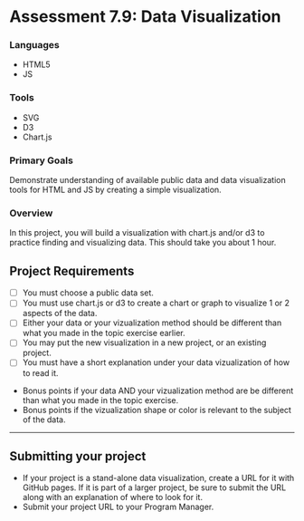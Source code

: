 # Assessment 7.9: Data Visualization

### Languages

- HTML5
- JS

### Tools

- SVG
- D3
- Chart.js

### Primary Goals

Demonstrate understanding of available public data and data visualization tools for HTML and JS by creating a simple visualization.

### Overview

In this project, you will build a visualization with chart.js and/or d3 to practice finding and visualizing data. This should take you about 1 hour.

## Project Requirements

- [ ] You must choose a public data set.
- [ ] You must use chart.js or d3 to create a chart or graph to visualize 1 or 2 aspects of the data.
- [ ] Either your data or your vizualization method should be different than what you made in the topic exercise earlier.
- [ ] You may put the new visualization in a new project, or an existing project.
- [ ] You must have a short explanation under your data vizualization of how to read it.
- Bonus points if your data AND your vizualization method are be different than what you made in the topic exercise.
- Bonus points if the vizualization shape or color is relevant to the subject of the data.

---

## Submitting your project

- If your project is a stand-alone data visualization, create a URL for it with GitHub pages. If it is part of a larger project, be sure to submit the URL along with an explanation of where to look for it.
- Submit your project URL to your Program Manager.
